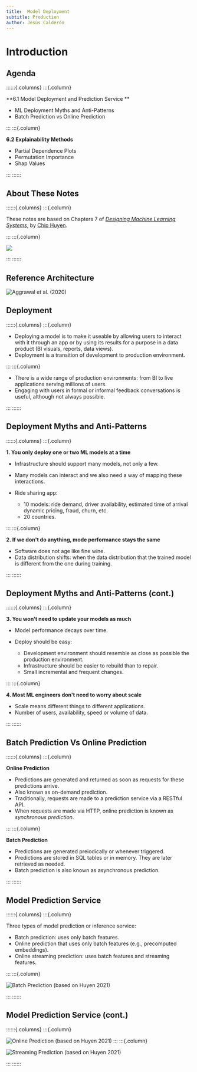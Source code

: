 ```yaml
---
title:  Model Deployment
subtitle: Production
author: Jesús Calderón
---
```



# Introduction

## Agenda

::::::{.columns}
:::{.column}

**6.1 Model Deployment and Prediction Service **
	
+ ML Deployment Myths and Anti-Patterns
+ Batch Prediction vs Online Prediction

:::
:::{.column}

**6.2 Explainability Methods**

+ Partial Dependence Plots
+ Permutation Importance
+ Shap Values

:::
::::::


## About These Notes

::::::{.columns}
:::{.column}

These notes are based on Chapters 7 of [*Designing Machine Learning Systems*](https://huyenchip.com/books/), by [Chip Huyen](https://huyenchip.com/).

:::
:::{.column}

![](../img/book_cover.png)

:::
::::::


## Reference Architecture

![Aggrawal et al. (2020)](../img/flock_ref_arhitecture.png)

## Deployment

::::::{.columns}
:::{.column}

+ Deploying a model is to make it useable by allowing users to interact with it through an app or by using its results for a purpose in a data product (BI visuals, reports, data views).
+ Deployment is a transition of development to production environment. 


:::
:::{.column}

+ There is a wide range of production environments: from BI to live applications serving millions of users.
+ Engaging with users in formal or informal feedback conversations is useful, although not always possible.


:::
::::::


## Deployment Myths and Anti-Patterns

::::::{.columns}
:::{.column}

**1. You only deploy one or two ML models at a time**

+ Infrastructure should support many models, not only a few.
+ Many models can interact and we also need a way of mapping these interactions.
+ Ride sharing app: 

    - 10 models: ride demand, driver availability, estimated time of arrival dynamic pricing, fraud, churn, etc.
    - 20 countries.


:::
:::{.column}

**2. If we don't do anything, mode performance stays the same**

+ Software does not age like fine wine.
+ Data distribution shifts: when the data distribution that the trained model is different from the one during training.

:::
::::::


## Deployment Myths and Anti-Patterns (cont.)

::::::{.columns}
:::{.column}

**3. You won't need to update your models as much**

+ Model performance decays over time.
+ Deploy should be easy:

    - Development environment should resemble as close as possible the production environment.
    - Infrastructure should be easier to rebuild than to repair.
    - Small incremental and frequent changes.


:::
:::{.column}

**4. Most ML engineers don't need to worry about scale**

+ Scale means different things to different applications.
+ Number of users, availability, speed or volume of data.

:::
::::::

## Batch Prediction Vs Online Prediction

::::::{.columns}
:::{.column}


**Online Prediction**

- Predictions are generated and returned as soon as requests for these predictions arrive.
- Also known as on-demand prediction.
- Traditionally, requests are made to a prediction service via a RESTful API.
- When requests are made via HTTP, online prediction is known as *synchronous prediction*. 


:::
:::{.column}

**Batch Prediction**

- Predictions are generated preiodically or whenever triggered.
- Predictions are stored in SQL tables or in memory. They are later retrieved as needed.
- Batch prediction is also known as asynchronous prediction.

:::
::::::


## Model Prediction Service

::::::{.columns}
:::{.column}

Three types of model prediction or inference service:

+ Batch prediction: uses only batch features.
+ Online prediction that uses only batch features (e.g., precomputed embeddings).
+ Online streaming prediction: uses batch features and streaming features.

:::
:::{.column}

![Batch Prediction (based on Huyen 2021)](./img/batch_prediction.png)

:::
::::::


## Model Prediction Service (cont.)

::::::{.columns}
:::{.column}

![Online Prediction (based on Huyen 2021)](./img/online_prediction.png)
:::
:::{.column}

![Streaming Prediction (based on Huyen 2021)](./img/streaming_prediction.png)

:::
::::::
